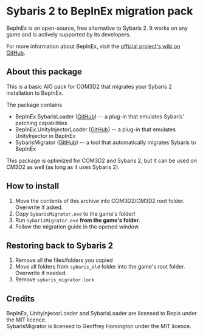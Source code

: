 # Sybaris 2 to BepInEx migration pack

BepInEx is an open-source, free alternative to Sybaris 2. It works on any game and is actively supported by its developers.  

For more information about BepInEx, visit the [official project's wiki on GitHub](https://github.com/BepInEx/BepInEx/wiki).

## About this package

This is a basic AIO pack for COM3D2 that migrates your Sybaris 2 installation to BepInEx.  

The package contains

* BepInEx.SybarisLoader ([GitHub](https://github.com/BepInEx/BepInEx.SybarisLoader.Patcher)) -- a plug-in that emulates Sybaris' patching capabilities
* BepInEx.UnityInjectorLoader ([GitHub](https://github.com/BepInEx/BepInEx.UnityInjectorLoader)) -- a plug-in that emulates UnityInjector in BepInEx
* SybarisMigrator ([GitHub](https://github.com/NeighTools/COM3D2.BepInEx.AIO)) -- a tool that automatically migrates Sybaris to BepInEx

This package is optimized for COM3D2 and Sybaris 2, but it can be used on CM3D2 as well (as long as it uses Sybaris 2).

## How to install

1. Move the contents of this archive into COM3D2/CM3D2 root folder. Overwrite if asked.
2. Copy `SybarisMigrator.exe` to the game's folder!
3. Run `SybarisMigrator.exe` **from the game's folder**.
4. Follow the migration guide in the opened window.

## Restoring back to Sybaris 2

1. Remove all the files/folders you copied
2. Move all folders from `sybaris_old` folder into the game's root folder. Overwrite if needed.
3. Remove `sybaris_migrator.lock`

## Credits

BepInEx, UnityInjecorLoader and SybarisLoader are licensed to Bepis under the MIT licence.  
SybarisMigrator is licensed to Geoffrey Horsington under the MIT licence.
